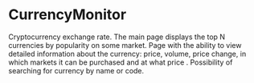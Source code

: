 # CurrencyMonitor
Сryptocurrency exchange rate. The main page displays the top N currencies by popularity on some market.  Page with the ability to view detailed information about the currency: price, volume, price change, in which markets it can be purchased and at what price . Possibility of searching for currency by name or code.
